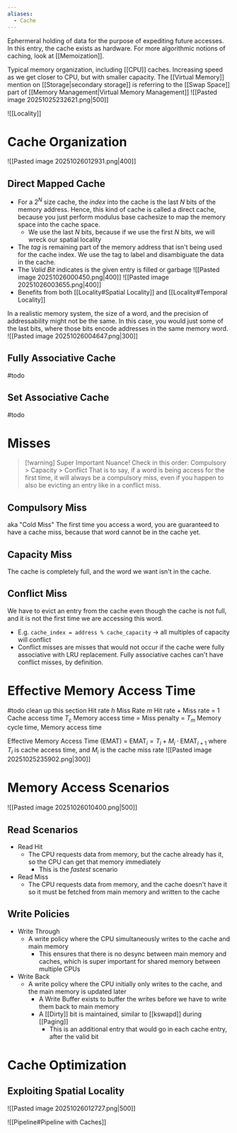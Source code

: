 ```yaml
---
aliases:
  - Cache
---
```

Ephermeral holding of data for the purpose of expediting future accesses. In this entry, the cache exists as hardware. For more algorithmic notions of caching, look at [[Memoization]].

Typical memory organization, including [[CPU]] caches.
Increasing speed as we get closer to CPU, but with smaller capacity.
The [[Virtual Memory]] mention on [[Storage|secondary storage]] is referring to the [[Swap Space]] part of [[Memory Management|Virtual Memory Management]]
![[Pasted image 20251025232621.png|500]]



![[Locality]]

# Cache Organization
![[Pasted image 20251026012931.png|400]]

## Direct Mapped Cache
* For a $2^N$ size cache, the *index* into the cache is the last $N$ bits of the memory address. Hence, this kind of cache is called a direct cache, because you just perform modulus base cachesize to map the memory space into the cache space.
	* We use the last $N$ bits, because if we use the first $N$ bits, we will wreck our spatial locality
* The *tag* is remaining part of the memory address that isn't being used for the cache index. We use the tag to label and disambiguate the data in the cache.
* The *Valid Bit* indicates is the given entry is filled or garbage
![[Pasted image 20251026000450.png|400]]
![[Pasted image 20251026003655.png|400]]
* Benefits from both [[Locality#Spatial Locality]] and [[Locality#Temporal Locality]]

In a realistic memory system, the size of a word, and the precision of addressability might not be the same. In this case, you would just some of the last bits, where those bits encode addresses in the same memory word.
![[Pasted image 20251026004647.png|300]]


## Fully Associative Cache
#todo
## Set Associative Cache
#todo

# Misses
> [!warning] Super Important Nuance!
Check in this order: Compulsory > Capacity > Conflict
That is to say, if a word is being access for the first time, it will always be a compulsory miss, even if you happen to also be evicting an entry like in a conflict miss.
## Compulsory Miss
aka "Cold Miss"
The first time you access a word, you are guaranteed to have a cache miss, because that word cannot be in the cache yet.
## Capacity Miss
The cache is completely full, and the word we want isn't in the cache.
## Conflict Miss
We have to evict an entry from the cache even though the cache is not full, and it is not the first time we are accessing this word.
* E.g. `cache_index = address % cache_capacity`  -> all multiples of capacity will conflict
* Conflict misses are misses that would not occur if the cache were fully associative with LRU replacement. Fully associative caches can't have conflict misses, by definition.

# Effective Memory Access Time
#todo clean up this section
Hit rate $h$
Miss Rate $m$
Hit rate + Miss rate = 1
Cache access time $T_c$
Memory access time = Miss penalty = $T_m$
Memory cycle time, Memory access time

Effective Memory Access Time (EMAT) = $\text{EMAT}_{i} = T_{i} + M_{i} \cdot\text{EMAT}_{i+1}$
where $T_i$ is cache access time, and $M_i$ is the cache miss rate
![[Pasted image 20251025235902.png|300]]


# Memory Access Scenarios
![[Pasted image 20251026010400.png|500]]
## Read Scenarios
* Read Hit
	* The CPU requests data from memory, but the cache already has it, so the CPU can get that memory immediately
		* This is the *fastest* scenario
* Read Miss
	* The CPU requests data from memory, and the cache doesn't have it so it must be fetched from main memory and written to the cache
##  Write Policies
* Write Through
	* A write policy where the CPU simultaneously writes to the cache and main memory 
		* This ensures that there is no desync between main memory and caches, which is super important for shared memory between multiple CPUs
* Write Back
	* A write policy where the CPU initially only writes to the cache, and the main memory is updated later
		* A Write Buffer exists to buffer the writes before we have to write them back to main memory
		* A [[Dirty]] bit is maintained, similar to [[kswapd]] during [[Paging]]
			* This is an additional entry that would go in each cache entry, after the valid bit

# Cache Optimization
## Exploiting Spatial Locality
![[Pasted image 20251026012727.png|500]]

![[Pipeline#Pipeline with Caches]]

